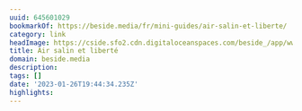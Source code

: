 ```yaml
---
uuid: 645601029
bookmarkOf: https://beside.media/fr/mini-guides/air-salin-et-liberte/
category: link
headImage: https://cside.sfo2.cdn.digitaloceanspaces.com/beside_/app/www/2020/08/thumbnail-fb.png
title: Air salin et liberté
domain: beside.media
description:
tags: []
date: '2023-01-26T19:44:34.235Z'
highlights:
---
```



